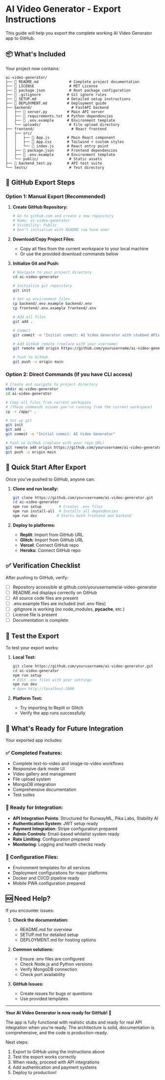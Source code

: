 # AI Video Generator - Export Instructions

This guide will help you export the complete working AI Video Generator app to GitHub.

## 📦 What's Included

Your project now contains:

```
ai-video-generator/
├── 📄 README.md              # Complete project documentation
├── 📄 LICENSE                # MIT License
├── 📄 package.json           # Root package configuration
├── 📄 .gitignore            # Git ignore rules
├── 📄 SETUP.md              # Detailed setup instructions
├── 📄 DEPLOYMENT.md         # Deployment guide
├── backend/                  # FastAPI backend
│   ├── 📄 server.py         # Main API server
│   ├── 📄 requirements.txt  # Python dependencies
│   ├── 📄 .env.example      # Environment template
│   └── uploads/             # File upload directory
├── frontend/                 # React frontend
│   ├── src/
│   │   ├── 📄 App.js        # Main React component
│   │   ├── 📄 App.css       # Tailwind + custom styles
│   │   └── 📄 index.js      # React entry point
│   ├── 📄 package.json      # Frontend dependencies
│   ├── 📄 .env.example      # Environment template
│   └── public/              # Static assets
├── 📄 backend_test.py       # API test suite
└── tests/                   # Test directory
```

## 🚀 GitHub Export Steps

### Option 1: Manual Export (Recommended)

1. **Create GitHub Repository:**
   ```bash
   # Go to github.com and create a new repository
   # Name: ai-video-generator
   # Visibility: Public
   # Don't initialize with README (we have one)
   ```

2. **Download/Copy Project Files:**
   - Copy all files from the current workspace to your local machine
   - Or use the provided download commands below

3. **Initialize Git and Push:**
   ```bash
   # Navigate to your project directory
   cd ai-video-generator
   
   # Initialize git repository
   git init
   
   # Set up environment files
   cp backend/.env.example backend/.env
   cp frontend/.env.example frontend/.env
   
   # Add all files
   git add .
   
   # Commit
   git commit -m "Initial commit: AI Video Generator with stubbed APIs"
   
   # Add GitHub remote (replace with your username)
   git remote add origin https://github.com/yourusername/ai-video-generator.git
   
   # Push to GitHub
   git push -u origin main
   ```

### Option 2: Direct Commands (If you have CLI access)

```bash
# Create and navigate to project directory
mkdir ai-video-generator
cd ai-video-generator

# Copy all files from current workspace
# (These commands assume you're running from the current workspace)
cp -r /app/* .

# Set up git
git init
git add .
git commit -m "Initial commit: AI Video Generator"

# Push to GitHub (replace with your repo URL)
git remote add origin https://github.com/yourusername/ai-video-generator.git
git push -u origin main
```

## 🔧 Quick Start After Export

Once you've pushed to GitHub, anyone can:

1. **Clone and run locally:**
   ```bash
   git clone https://github.com/yourusername/ai-video-generator.git
   cd ai-video-generator
   npm run setup        # Creates .env files
   npm run install-all  # Installs all dependencies
   npm run dev         # Starts both frontend and backend
   ```

2. **Deploy to platforms:**
   - **Replit**: Import from GitHub URL
   - **Glitch**: Import from GitHub URL  
   - **Vercel**: Connect GitHub repo
   - **Heroku**: Connect GitHub repo

## ✅ Verification Checklist

After pushing to GitHub, verify:

- [ ] Repository accessible at github.com/yourusername/ai-video-generator
- [ ] README.md displays correctly on GitHub
- [ ] All source code files are present
- [ ] .env.example files are included (not .env files)
- [ ] .gitignore is working (no node_modules, __pycache__, etc.)
- [ ] License file is present
- [ ] Documentation is complete

## 🎯 Test the Export

To test your export works:

1. **Local Test:**
   ```bash
   git clone https://github.com/yourusername/ai-video-generator.git
   cd ai-video-generator
   npm run setup
   # Edit .env files with your settings
   npm run dev
   # Open http://localhost:3000
   ```

2. **Platform Test:**
   - Try importing to Replit or Glitch
   - Verify the app runs successfully

## 🔮 What's Ready for Future Integration

Your exported app includes:

### ✅ Completed Features:
- Complete text-to-video and image-to-video workflows
- Responsive dark mode UI
- Video gallery and management
- File upload system
- MongoDB integration
- Comprehensive documentation
- Test suites

### 🔧 Ready for Integration:
- **API Integration Points**: Structured for RunwayML, Pika Labs, Stability AI
- **Authentication System**: JWT setup ready
- **Payment Integration**: Stripe configuration prepared
- **Admin Controls**: Email-based whitelist system ready
- **Rate Limiting**: Configuration prepared
- **Monitoring**: Logging and health checks ready

### 📁 Configuration Files:
- Environment templates for all services
- Deployment configurations for major platforms
- Docker and CI/CD pipeline ready
- Mobile PWA configuration prepared

## 🆘 Need Help?

If you encounter issues:

1. **Check the documentation:**
   - README.md for overview
   - SETUP.md for detailed setup
   - DEPLOYMENT.md for hosting options

2. **Common solutions:**
   - Ensure .env files are configured
   - Check Node.js and Python versions
   - Verify MongoDB connection
   - Check port availability

3. **GitHub Issues:**
   - Create issues for bugs or questions
   - Use provided templates

---

**Your AI Video Generator is now ready for GitHub! 🎉**

The app is fully functional with realistic stubs and ready for real API integration when you're ready. The architecture is solid, documentation is comprehensive, and the code is production-ready.

Next steps:
1. Export to GitHub using the instructions above
2. Test the export works correctly
3. When ready, proceed with API integrations
4. Add authentication and payment systems
5. Deploy to production!